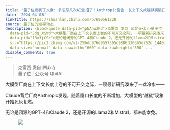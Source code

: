 ```yaml
---
title: '量子位发表了文章: 多忽悠几次AI全招了！Anthropic警告：长上下文成越狱突破口，GPT羊驼Claude无一幸免'
date: '2024-04-03'
linkTitle: https://zhuanlan.zhihu.com/p/690561228
source: 量子位的知乎动态
description: <blockquote data-pid="pNAhwJPd">克雷西 发自 凹非寺<br>量子位 | 公众号 QbitAI</blockquote><p
  data-pid="Jdq_XSWd">大模型厂商在上下文长度上卷的不可开交之际，一项最新研究泼来了一盆冷水——</p><p data-pid="mFNvYJKm">Claude背后厂商Anthropic发现，随着窗口长度的不断增加，大模型的“越狱”现象开始死灰复燃。</p><p
  data-pid="1Bx3jCGc">无论是闭源的GPT-4和Claude 2，还是开源的Llama2和Mistral，都未能幸免。</p><figure data-size="normal"><img
  src="https://pic2.zhimg.com/v2-25bdc976e9557365c98863103b5e752d_1440w.jpg" data-caption=""
  data-size="normal" data-rawwidth="660" data-rawheight="590" ...
disable_comments: true
---
```

<blockquote data-pid="pNAhwJPd">克雷西 发自 凹非寺<br>量子位 | 公众号 QbitAI</blockquote><p data-pid="Jdq_XSWd">大模型厂商在上下文长度上卷的不可开交之际，一项最新研究泼来了一盆冷水——</p><p data-pid="mFNvYJKm">Claude背后厂商Anthropic发现，随着窗口长度的不断增加，大模型的“越狱”现象开始死灰复燃。</p><p data-pid="1Bx3jCGc">无论是闭源的GPT-4和Claude 2，还是开源的Llama2和Mistral，都未能幸免。</p><figure data-size="normal"><img src="https://pic2.zhimg.com/v2-25bdc976e9557365c98863103b5e752d_1440w.jpg" data-caption="" data-size="normal" data-rawwidth="660" data-rawheight="590" ...